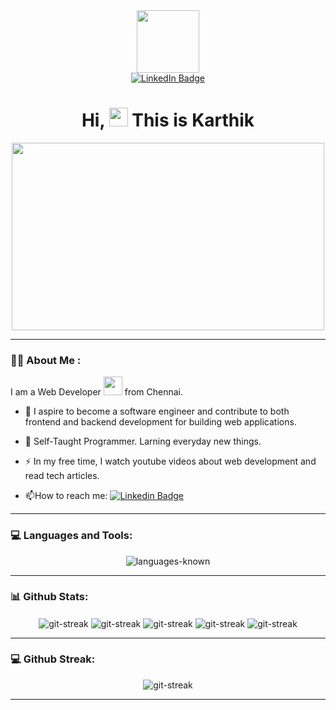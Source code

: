 <div id="header" align="center">
  <img src="https://media.giphy.com/media/M9gbBd9nbDrOTu1Mqx/giphy.gif" width="100"/>
</div>

<div id="badges" align="center">
  <a href="http://www.linkedin.com/in/karthik-m007">
    <img src="https://img.shields.io/badge/LinkedIn-blue?style=for-the-badge&logo=linkedin&logoColor=white" alt="LinkedIn Badge"/>
  </a>
</div>
<div id="header" align="center">
  <img src="https://komarev.com/ghpvc/?username=karthik-m96&style=flat-square&color=blue" alt=""/>
</div>
<h1 align="center">
  Hi, 
  <img src="https://media.giphy.com/media/hvRJCLFzcasrR4ia7z/giphy.gif" width="30px"/>
  This is Karthik
</h1>
<div align="center">
  <img src="https://media.giphy.com/media/dWesBcTLavkZuG35MI/giphy.gif" width="500" height="300"/>
</div>

---

### :man_technologist: About Me :

I am a Web Developer <img src="https://media.giphy.com/media/WUlplcMpOCEmTGBtBW/giphy.gif" width="30"> from Chennai.

- :telescope: I aspire to become a software engineer and contribute to both frontend and backend development for building web applications.

- :seedling: Self-Taught Programmer. Larning everyday new things.

- :zap: In my free time, I watch youtube videos about web development and read tech articles.

- :mailbox:How to reach me: [![Linkedin Badge](https://img.shields.io/badge/LinkedIn-blue?style=flat&logo=Linkedin&logoColor=white)](http://www.linkedin.com/in/karthik-m007)

---

### :computer: Languages and Tools:
<div align="center">
<img src="https://skillicons.dev/icons?i=vscode,html,css,tailwind,sass,js,react,nextjs,nodejs,git,github,mysql,mongodb&theme=dark" alt="languages-known" />
</div>

---

### :bar_chart: Github Stats:
<div align="center">
<img src="http://github-profile-summary-cards.vercel.app/api/cards/profile-details?username=karthik-m96&theme=calm" alt="git-streak" align="center"/>
<img src="http://github-profile-summary-cards.vercel.app/api/cards/stats?username=karthik-m96&theme=calm" alt="git-streak" align="center"/>
<img src="http://github-profile-summary-cards.vercel.app/api/cards/most-commit-language?username=karthik-m96&theme=calm" alt="git-streak" align="center"/>
<img src="http://github-profile-summary-cards.vercel.app/api/cards/repos-per-language?username=karthik-m96&theme=calm" alt="git-streak" align="center"/>
<img src="http://github-profile-summary-cards.vercel.app/api/cards/productive-time?username=karthik-m96&theme=calm" alt="git-streak" align="center"/>
</div>

---

### :computer: Github Streak:
<div align="center">
<img src="https://streak-stats.demolab.com/?user=karthik-m96&theme=calm" alt="git-streak" align="center"/>
</div>

---
